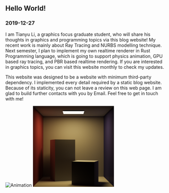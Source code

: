 ## Hello World!
### 2019-12-27

I am Tianyu Li, a graphics focus graduate student, who will share his thoughts in graphics and programming topics via this blog website! My recent work is mainly about Ray Tracing and NURBS modelling technique. Next semester, I plan to implement my own realtime renderer in Rust Programming language, which is going to support physics animation, GPU based ray tracing, and PBR based realtime rendering. If you are interested in graphics topics, you can visit this website monthly to check my updates. 

This website was designed to be a website with minimum third-party dependency. I implemented every detail required by a static blog website. Because of its staticity, you can not leave a review on this web page. I am glad to build further contacts with you by Email. Feel free to get in touch with me!

<img src="https://github.com/WeakKnight/weakknight.github.io/raw/master/assets/rtanimation.gif" width="50%" alt="Animation"/>
<img src="https://github.com/WeakKnight/weakknight.github.io/raw/master/assets/pthighssp.png" width="50%" alt="Cornell Box"/>